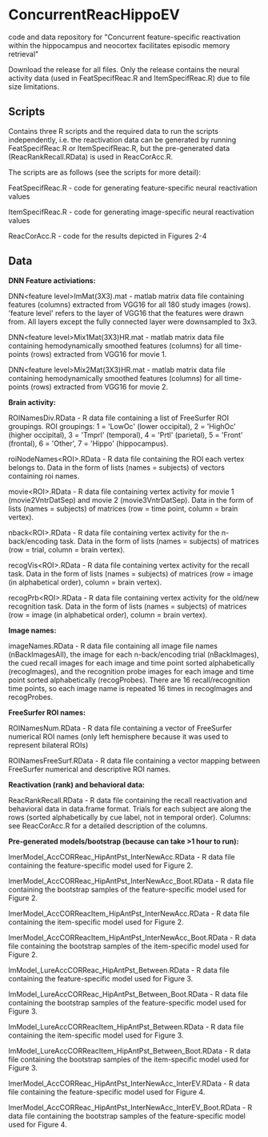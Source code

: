 # ConcurrentReacHippoEV
code and data repository for "Concurrent feature-specific reactivation within the hippocampus and neocortex facilitates episodic memory retrieval"

Download the release for all files. Only the release contains the neural activity data (used in FeatSpecifReac.R and ItemSpecifReac.R) due to file size limitations.

## Scripts

Contains three R scripts and the required data to run the scripts independently, i.e. the reactivation data can be generated by running FeatSpecifReac.R or ItemSpecifReac.R, but the pre-generated data (ReacRankRecall.RData) is used in ReacCorAcc.R.

The scripts are as follows (see the scripts for more detail):

FeatSpecifReac.R - code for generating feature-specific neural reactivation values

ItemSpecifReac.R - code for generating image-specific neural reactivation values

ReacCorAcc.R - code for the results depicted in Figures 2-4

## Data

<b>DNN Feature activiations:</b>

DNN\<feature level\>ImMat(3X3).mat - matlab matrix data file containing features (columns) extracted from VGG16 for all 180 study images (rows). 'feature level' refers to the layer of VGG16 that the features were drawn from. All layers except the fully connected layer were downsampled to 3x3.

DNN\<feature level\>Mix1Mat(3X3)HR.mat - matlab matrix data file containing hemodynamically smoothed features (columns) for all time-points (rows) extracted from VGG16 for movie 1.

DNN\<feature level\>Mix2Mat(3X3)HR.mat - matlab matrix data file containing hemodynamically smoothed features (columns) for all time-points (rows) extracted from VGG16 for movie 2.

<b>Brain activity:</b>

ROINamesDiv.RData - R data file containing a list of FreeSurfer ROI groupings. ROI groupings: 1 = 'LowOc' (lower occipital), 2 = 'HighOc' (higher occipital), 3 = 'Tmprl' (temporal), 4 = 'Prtl' (parietal), 5 = 'Front' (frontal), 6 = 'Other', 7 = 'Hippo' (hippocampus).

roiNodeNames\<ROI\>.RData - R data file containing the ROI each vertex belongs to. Data in the form of lists (names = subjects) of vectors containing roi names. 

movie\<ROI\>.RData - R data file containing vertex activity for movie 1 (movie2VntrDatSep) and movie 2 (movie3VntrDatSep). Data in the form of lists (names = subjects) of matrices (row = time point, column = brain vertex).

nback\<ROI\>.RData - R data file containing vertex activity for the n-back/encoding task. Data in the form of lists (names = subjects) of matrices (row = trial, column = brain vertex).

recogVis\<ROI\>.RData - R data file containing vertex activity for the recall task. Data in the form of lists (names = subjects) of matrices (row = image (in alphabetical order), column = brain vertex).

recogPrb\<ROI\>.RData - R data file containing vertex activity for the old/new recognition task. Data in the form of lists (names = subjects) of matrices (row = image (in alphabetical order), column = brain vertex).

<b>Image names:</b>

imageNames.RData - R data file containing all image file names (nBackImagesAll), the image for each n-back/encoding trial (nBackImages), the cued recall images for each image and time point sorted alphabetically (recogImages), and the recognition probe images for each image and time point sorted alphabetically (recogProbes). There are 16 recall/recognition time points, so each image name is repeated 16 times in recogImages and recogProbes.

<b>FreeSurfer ROI names:</b>

ROINamesNum.RData - R data file containing a vector of FreeSurfer numerical ROI names (only left hemisphere because it was used to represent bilateral ROIs)

ROINamesFreeSurf.RData - R data file containing a vector mapping between FreeSurfer numerical and descriptive ROI names.

<b>Reactivation (rank) and behavioral data:</b>

ReacRankRecall.RData - R data file containing the recall reactivation and behavioral data in data.frame format. Trials for each subject are along the rows (sorted alphabetically by cue label, not in temporal order). Columns: see ReacCorAcc.R for a detailed description of the columns.

<b>Pre-generated models/bootstrap (because can take >1 hour to run):</b>

lmerModel_AccCORReac_HipAntPst_InterNewAcc.RData - R data file containing the feature-specific model used for Figure 2.

lmerModel_AccCORReac_HipAntPst_InterNewAcc_Boot.RData - R data file containing the bootstrap samples of the feature-specific model used for Figure 2.

lmerModel_AccCORReacItem_HipAntPst_InterNewAcc.RData - R data file containing the item-specific model used for Figure 2.

lmerModel_AccCORReacItem_HipAntPst_InterNewAcc_Boot.RData - R data file containing the bootstrap samples of the item-specific model used for Figure 2.

lmModel_LureAccCORReac_HipAntPst_Between.RData - R data file containing the feature-specific model used for Figure 3.

lmModel_LureAccCORReac_HipAntPst_Between_Boot.RData - R data file containing the bootstrap samples of the feature-specific model used for Figure 3.

lmModel_LureAccCORReacItem_HipAntPst_Between.RData - R data file containing the item-specific model used for Figure 3.

lmModel_LureAccCORReacItem_HipAntPst_Between_Boot.RData - R data file containing the bootstrap samples of the item-specific model used for Figure 3.

lmerModel_AccCORReac_HipAntPst_InterNewAcc_InterEV.RData - R data file containing the feature-specific model used for Figure 4.

lmerModel_AccCORReac_HipAntPst_InterNewAcc_InterEV_Boot.RData - R data file containing the bootstrap samples of the feature-specific model used for Figure 4.
